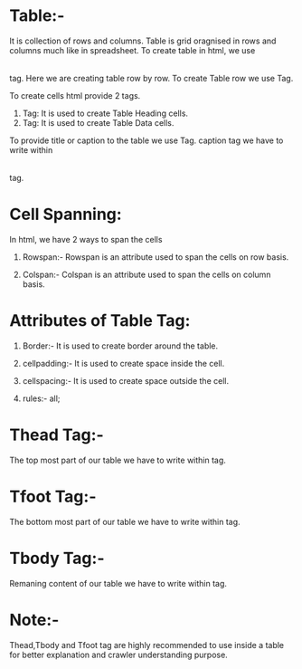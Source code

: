  # Table:-
It is collection of rows and columns.
Table is grid oragnised in rows and columns much like in spreadsheet.
To create table in html, we use <table></table> tag.
Here we are creating table row by row.
To create Table row we use <tr></tr> Tag.

To create cells html provide 2 tags.
 1. <th></th> Tag: It is used to create Table Heading cells.
 2. <td></td> Tag: It is used to create Table Data cells.

To provide title or caption to the table we use <caption></caption> Tag.
caption tag we have to write within <table></table> tag.
 
# Cell Spanning:

In html, we have 2 ways to span the cells

1. Rowspan:- Rowspan is an attribute used to span the   cells on row basis.

2. Colspan:- Colspan is an attribute used to span the cells on column basis.

# Attributes of Table Tag:
1. Border:- It is used to create border around the table.

2. cellpadding:- It is used to create space inside the cell.

3. cellspacing:- It is used to create space outside the cell.

4. rules:- all;


# Thead Tag:- 
 The top most part of our table we have to write within <thead></thead> tag.

# Tfoot Tag:- 
 The bottom most part of our table we have to write within <tfoot></tfoot> tag.

# Tbody Tag:-
Remaning content of our table we have to write within <tbody></tbody> tag.

# Note:- 
Thead,Tbody and Tfoot tag are highly recommended to use inside a table for better explanation and crawler understanding purpose.

